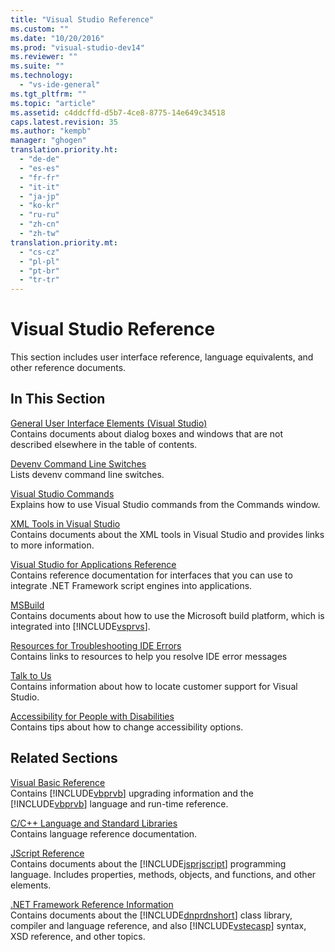 ```yaml
---
title: "Visual Studio Reference"
ms.custom: ""
ms.date: "10/20/2016"
ms.prod: "visual-studio-dev14"
ms.reviewer: ""
ms.suite: ""
ms.technology: 
  - "vs-ide-general"
ms.tgt_pltfrm: ""
ms.topic: "article"
ms.assetid: c4ddcffd-d5b7-4ce8-8775-14e649c34518
caps.latest.revision: 35
ms.author: "kempb"
manager: "ghogen"
translation.priority.ht: 
  - "de-de"
  - "es-es"
  - "fr-fr"
  - "it-it"
  - "ja-jp"
  - "ko-kr"
  - "ru-ru"
  - "zh-cn"
  - "zh-tw"
translation.priority.mt: 
  - "cs-cz"
  - "pl-pl"
  - "pt-br"
  - "tr-tr"
---
```

# Visual Studio Reference
This section includes user interface reference, language equivalents, and other reference documents.  
  
## In This Section  
 [General User Interface Elements (Visual Studio)](../../ide/reference/general-user-interface-elements--visual-studio-.md)  
 Contains documents about dialog boxes and windows that are not described elsewhere in the table of contents.  
  
 [Devenv Command Line Switches](../../ide/reference/devenv-command-line-switches.md)  
 Lists devenv command line switches.  
  
 [Visual Studio Commands](../../ide/reference/visual-studio-commands.md)  
 Explains how to use Visual Studio commands from the Commands window.  
  
 [XML Tools in Visual Studio](../../xml-tools/xml-tools-in-visual-studio.md)  
 Contains documents about the XML tools in Visual Studio and provides links to more information.  
  
 [Visual Studio for Applications Reference](../../ide/reference/visual-studio-for-applications-reference.md)  
 Contains reference documentation for interfaces that you can use to integrate .NET Framework script engines into applications.  
  
 [MSBuild](../../msbuild/msbuild1.md)  
 Contains documents about how to use the Microsoft build platform, which is integrated into [!INCLUDE[vsprvs](../../code-quality/includes/vsprvs_md.md)].  
  
 [Resources for Troubleshooting IDE Errors](../../ide/reference/resources-for-troubleshooting-integrated-development-environment-errors.md)  
 Contains links to resources to help you resolve IDE error messages  
  
 [Talk to Us](../../ide/talk-to-us.md)  
 Contains information about how to locate customer support for Visual Studio.  
  
 [Accessibility for People with Disabilities](../../ide/reference/accessibility-for-people-with-disabilities.md)  
 Contains tips about how to change accessibility options.  
  
## Related Sections  
 [Visual Basic Reference](../Topic/Reference%20\(Visual%20Basic\).md)  
 Contains [!INCLUDE[vbprvb](../../code-quality/includes/vbprvb_md.md)] upgrading information and the [!INCLUDE[vbprvb](../../code-quality/includes/vbprvb_md.md)] language and run-time reference.  
  
 [C/C++ Language and Standard Libraries](../Topic/C-C++%20Language%20and%20Standard%20Libraries.md)  
 Contains language reference documentation.  
  
 [JScript Reference](http://msdn.microsoft.com/en-us/2e47f004-963c-4661-b887-a14e4660aadd)  
 Contains documents about the [!INCLUDE[jsprjscript](../../debugger/debug-interface-access/includes/jsprjscript_md.md)] programming language. Includes properties, methods, objects, and functions, and other elements.  
  
 [.NET Framework Reference Information](../Topic/.NET%20Framework%20Reference%20Information%20\(Visual%20Basic\).md)  
 Contains documents about the [!INCLUDE[dnprdnshort](../../code-quality/includes/dnprdnshort_md.md)] class library, compiler and language reference, and also [!INCLUDE[vstecasp](../../code-quality/includes/vstecasp_md.md)] syntax, XSD reference, and other topics.